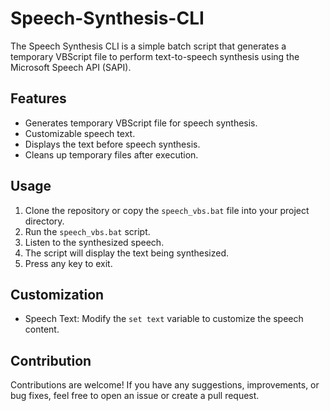 # Speech-Synthesis-CLI
The Speech Synthesis CLI is a simple batch script that generates a temporary VBScript file to perform text-to-speech synthesis using the Microsoft Speech API (SAPI).

## Features
- Generates temporary VBScript file for speech synthesis.
- Customizable speech text.
- Displays the text before speech synthesis.
- Cleans up temporary files after execution.

## Usage
1. Clone the repository or copy the `speech_vbs.bat` file into your project directory.
2. Run the `speech_vbs.bat` script.
3. Listen to the synthesized speech.
4. The script will display the text being synthesized.
5. Press any key to exit.

## Customization
- Speech Text: Modify the `set text` variable to customize the speech content.

## Contribution
Contributions are welcome! If you have any suggestions, improvements, or bug fixes, feel free to open an issue or create a pull request.
